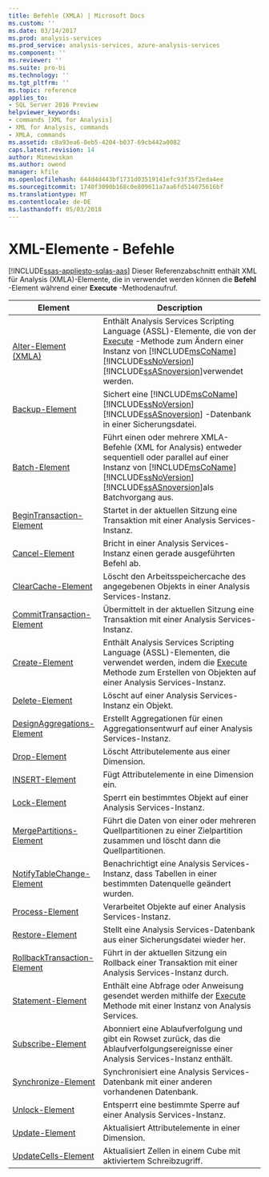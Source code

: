```yaml
---
title: Befehle (XMLA) | Microsoft Docs
ms.custom: ''
ms.date: 03/14/2017
ms.prod: analysis-services
ms.prod_service: analysis-services, azure-analysis-services
ms.component: ''
ms.reviewer: ''
ms.suite: pro-bi
ms.technology: ''
ms.tgt_pltfrm: ''
ms.topic: reference
applies_to:
- SQL Server 2016 Preview
helpviewer_keywords:
- commands [XML for Analysis]
- XML for Analysis, commands
- XMLA, commands
ms.assetid: c8a93ea6-8eb5-4204-b037-69cb442a0082
caps.latest.revision: 14
author: Minewiskan
ms.author: owend
manager: kfile
ms.openlocfilehash: 644d4d443bf1731d03519141efc93f35f2eda4ee
ms.sourcegitcommit: 1740f3090b168c0e809611a7aa6fd514075616bf
ms.translationtype: MT
ms.contentlocale: de-DE
ms.lasthandoff: 05/03/2018
---
```

# <a name="xml-elements---commands"></a>XML-Elemente - Befehle
[!INCLUDE[ssas-appliesto-sqlas-aas](../../../includes/ssas-appliesto-sqlas-aas.md)]
  Dieser Referenzabschnitt enthält XML für Analysis (XMLA)-Elemente, die in verwendet werden können die **Befehl** -Element während einer **Execute** -Methodenaufruf.  
  
|Element|Description|  
|-------------|-----------------|  
|[Alter-Element (XMLA)](../../../analysis-services/xmla/xml-elements-commands/alter-element-xmla.md)|Enthält Analysis Services Scripting Language (ASSL)-Elemente, die von der [Execute](../../../analysis-services/xmla/xml-elements-methods-execute.md) -Methode zum Ändern einer Instanz von [!INCLUDE[msCoName](../../../includes/msconame-md.md)] [!INCLUDE[ssNoVersion](../../../includes/ssnoversion-md.md)] [!INCLUDE[ssASnoversion](../../../includes/ssasnoversion-md.md)]verwendet werden.|  
|[Backup-Element](../../../analysis-services/xmla/xml-elements-commands/backup-element-xmla.md)|Sichert eine [!INCLUDE[msCoName](../../../includes/msconame-md.md)] [!INCLUDE[ssNoVersion](../../../includes/ssnoversion-md.md)] [!INCLUDE[ssASnoversion](../../../includes/ssasnoversion-md.md)] -Datenbank in einer Sicherungsdatei.|  
|[Batch-Element](../../../analysis-services/xmla/xml-elements-commands/batch-element-xmla.md)|Führt einen oder mehrere XMLA-Befehle (XML for Analysis) entweder sequentiell oder parallel auf einer Instanz von [!INCLUDE[msCoName](../../../includes/msconame-md.md)] [!INCLUDE[ssNoVersion](../../../includes/ssnoversion-md.md)] [!INCLUDE[ssASnoversion](../../../includes/ssasnoversion-md.md)]als Batchvorgang aus.|  
|[BeginTransaction-Element](../../../analysis-services/xmla/xml-elements-commands/begintransaction-element-xmla.md)|Startet in der aktuellen Sitzung eine Transaktion mit einer Analysis Services-Instanz.|  
|[Cancel-Element](../../../analysis-services/xmla/xml-elements-commands/cancel-element-xmla.md)|Bricht in einer Analysis Services-Instanz einen gerade ausgeführten Befehl ab.|  
|[ClearCache-Element](../../../analysis-services/xmla/xml-elements-commands/clearcache-element-xmla.md)|Löscht den Arbeitsspeichercache des angegebenen Objekts in einer Analysis Services-Instanz.|  
|[CommitTransaction-Element](../../../analysis-services/xmla/xml-elements-commands/committransaction-element-xmla.md)|Übermittelt in der aktuellen Sitzung eine Transaktion mit einer Analysis Services-Instanz.|  
|[Create-Element](../../../analysis-services/xmla/xml-elements-commands/create-element-xmla.md)|Enthält Analysis Services Scripting Language (ASSL)-Elementen, die verwendet werden, indem die [Execute](../../../analysis-services/xmla/xml-elements-methods-execute.md) Methode zum Erstellen von Objekten auf einer Analysis Services-Instanz.|  
|[Delete-Element](../../../analysis-services/xmla/xml-elements-commands/delete-element-xmla.md)|Löscht auf einer Analysis Services-Instanz ein Objekt.|  
|[DesignAggregations-Element](../../../analysis-services/xmla/xml-elements-commands/designaggregations-element-xmla.md)|Erstellt Aggregationen für einen Aggregationsentwurf auf einer Analysis Services-Instanz.|  
|[Drop-Element](../../../analysis-services/xmla/xml-elements-commands/drop-element-xmla.md)|Löscht Attributelemente aus einer Dimension.|  
|[INSERT-Element](../../../analysis-services/xmla/xml-elements-commands/insert-element-xmla.md)|Fügt Attributelemente in eine Dimension ein.|  
|[Lock-Element](../../../analysis-services/xmla/xml-elements-commands/lock-element-xmla.md)|Sperrt ein bestimmtes Objekt auf einer Analysis Services-Instanz.|  
|[MergePartitions-Element](../../../analysis-services/xmla/xml-elements-commands/mergepartitions-element-xmla.md)|Führt die Daten von einer oder mehreren Quellpartitionen zu einer Zielpartition zusammen und löscht dann die Quellpartitionen.|  
|[NotifyTableChange-Element](../../../analysis-services/xmla/xml-elements-commands/notifytablechange-element-xmla.md)|Benachrichtigt eine Analysis Services-Instanz, dass Tabellen in einer bestimmten Datenquelle geändert wurden.|  
|[Process-Element](../../../analysis-services/xmla/xml-elements-commands/process-element-xmla.md)|Verarbeitet Objekte auf einer Analysis Services-Instanz.|  
|[Restore-Element](../../../analysis-services/xmla/xml-elements-commands/restore-element-xmla.md)|Stellt eine Analysis Services-Datenbank aus einer Sicherungsdatei wieder her.|  
|[RollbackTransaction-Element](../../../analysis-services/xmla/xml-elements-commands/rollbacktransaction-element-xmla.md)|Führt in der aktuellen Sitzung ein Rollback einer Transaktion mit einer Analysis Services-Instanz durch.|  
|[Statement-Element](../../../analysis-services/xmla/xml-elements-commands/statement-element-xmla.md)|Enthält eine Abfrage oder Anweisung gesendet werden mithilfe der [Execute](../../../analysis-services/xmla/xml-elements-methods-execute.md) Methode mit einer Instanz von Analysis Services.|  
|[Subscribe-Element](../../../analysis-services/xmla/xml-elements-commands/subscribe-element-xmla.md)|Abonniert eine Ablaufverfolgung und gibt ein Rowset zurück, das die Ablaufverfolgungsereignisse einer Analysis Services-Instanz enthält.|  
|[Synchronize-Element](../../../analysis-services/xmla/xml-elements-commands/synchronize-element-xmla.md)|Synchronisiert eine Analysis Services-Datenbank mit einer anderen vorhandenen Datenbank.|  
|[Unlock-Element](../../../analysis-services/xmla/xml-elements-commands/unlock-element-xmla.md)|Entsperrt eine bestimmte Sperre auf einer Analysis Services-Instanz.|  
|[Update-Element](../../../analysis-services/xmla/xml-elements-commands/update-element-xmla.md)|Aktualisiert Attributelemente in einer Dimension.|  
|[UpdateCells-Element](../../../analysis-services/xmla/xml-elements-commands/updatecells-element-xmla.md)|Aktualisiert Zellen in einem Cube mit aktiviertem Schreibzugriff.|  
  
  
